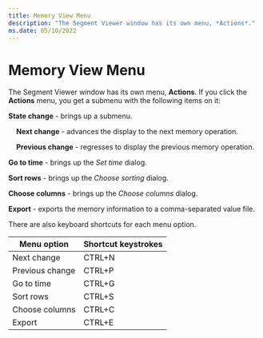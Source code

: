 ```yaml
---
title: Memory View Menu
description: "The Segment Viewer window has its own menu, *Actions*."
ms.date: 05/10/2022
---
```


# Memory View Menu

The Segment Viewer window has its own menu, **Actions**. If you click the **Actions** menu, you get a submenu with the following items on it:

**State change** - brings up a submenu.

&nbsp;&nbsp;&nbsp; **Next change** - advances the display to the next memory operation.

&nbsp;&nbsp;&nbsp; **Previous change** - regresses to display the previous memory operation. 
  
**Go to time** - brings up the *Set time* dialog.

**Sort rows** - brings up the *Choose sorting* dialog.

**Choose columns** - brings up the *Choose columns* dialog.

**Export** - exports the memory information to a comma-separated value file.


There are also keyboard shortcuts for each menu option.

| Menu option     | Shortcut keystrokes |
|-----------------|---------------------|
| Next change     | CTRL+N              |
| Previous change | CTRL+P              |
| Go to time      | CTRL+G              |
| Sort rows       | CTRL+S              |
| Choose columns  | CTRL+C              |
| Export          | CTRL+E              |
